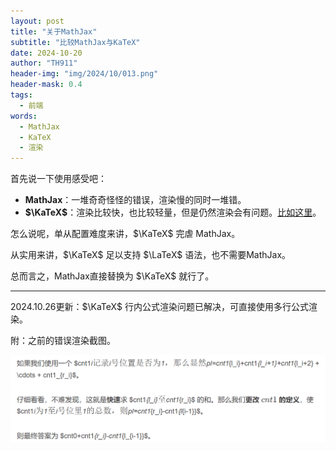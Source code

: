 ```yaml
---
layout: post
title: "关于MathJax"
subtitle: "比较MathJax与KaTeX"
date: 2024-10-20
author: "TH911"
header-img: "img/2024/10/013.png"
header-mask: 0.4
tags:
  - 前端
words:
  - MathJax
  - KaTeX
  - 渲染
---
```


首先说一下使用感受吧：

* **MathJax**：一堆奇奇怪怪的错误，渲染慢的同时一堆错。
* **$\KaTeX$**：渲染比较快，也比较轻量，但是仍然渲染会有问题。[比如这里](/2024/10/13/1/#3%E5%89%8D%E7%BC%80%E5%92%8C%E5%B7%AE%E5%88%86%E4%BC%98%E5%8C%96)。

怎么说呢，单从配置难度来讲，$\KaTeX$ 完虐 MathJax。

从实用来讲，$\KaTeX$ 足以支持 $\LaTeX$ 语法，也不需要MathJax。

总而言之，MathJax直接替换为 $\KaTeX$ 就行了。

***

2024.10.26更新：$\KaTeX$ 行内公式渲染问题已解决，可直接使用多行公式渲染。

附：之前的错误渲染截图。

![](/img/2024/10/025.png)